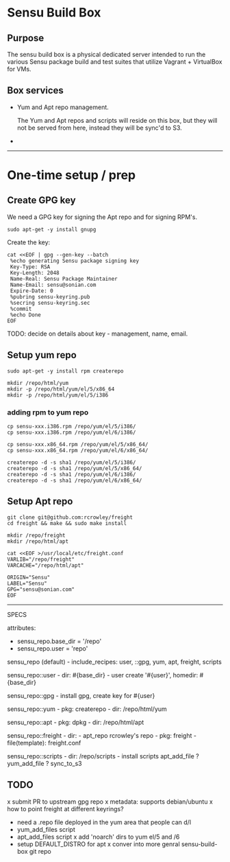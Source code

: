 Sensu Build Box
===============

Purpose
-------

The sensu build box is a physical dedicated server intended to run the various
Sensu package build and test suites that utilize Vagrant + VirtualBox for VMs.

Box services
------------

* Yum and Apt repo management.

	The Yum and Apt repos and scripts will reside on this box, but they will not 
	be served from here, instead they will be sync'd to S3.


- 


--------------------


One-time setup / prep
=====================

Create GPG key
--------------
We need a GPG key for signing the Apt repo and for signing RPM's.

`sudo apt-get -y install gnupg`

Create the key:

```
cat <<EOF | gpg --gen-key --batch
 %echo generating Sensu package signing key
 Key-Type: RSA
 Key-Length: 2048
 Name-Real: Sensu Package Maintainer
 Name-Email: sensu@sonian.com
 Expire-Date: 0
 %pubring sensu-keyring.pub
 %secring sensu-keyring.sec
 %commit
 %echo Done
EOF
```

TODO: decide on details about key - management, name, email.


Setup yum repo
--------------

```
sudo apt-get -y install rpm createrepo

mkdir /repo/html/yum
mkdir -p /repo/html/yum/el/5/x86_64
mkdir -p /repo/html/yum/el/5/i386

```

### adding rpm to yum repo

```
cp sensu-xxx.i386.rpm /repo/yum/el/5/i386/
cp sensu-xxx.i386.rpm /repo/yum/el/6/i386/

cp sensu-xxx.x86_64.rpm /repo/yum/el/5/x86_64/
cp sensu-xxx.x86_64.rpm /repo/yum/el/6/x86_64/

createrepo -d -s sha1 /repo/yum/el/5/i386/
createrepo -d -s sha1 /repo/yum/el/5/x86_64/
createrepo -d -s sha1 /repo/yum/el/6/i386/
createrepo -d -s sha1 /repo/yum/el/6/x86_64/
```


Setup Apt repo
--------------

```
git clone git@github.com:rcrowley/freight
cd freight && make && sudo make install

mkdir /repo/freight
mkdir /repo/html/apt

cat <<EOF >/usr/local/etc/freight.conf
VARLIB="/repo/freight"
VARCACHE="/repo/html/apt"

ORIGIN="Sensu"
LABEL="Sensu"
GPG="sensu@sonian.com"
EOF
```


-------------

SPECS

attributes:
- sensu_repo.base_dir = '/repo'
- sensu_repo.user = 'repo'

sensu_repo (default)
	- include_recipes:
		user, ::gpg, yum, apt, freight, scripts

sensu_repo::user
	- dir: #{base_dir}
	- user create '#{user}', homedir: #{base_dir}

sensu_repo::gpg
	- install gpg, create key for #{user}

sensu_repo::yum
	- pkg: createrepo
	- dir: /repo/html/yum

sensu_repo::apt
	- pkg: dpkg
	- dir: /repo/html/apt

sensu_repo::freight
	- dir: 
	- apt_repo rcrowley's repo
	- pkg: freight
	- file(template): freight.conf

sensu_repo::scripts
	- dir: /repo/scripts
	- install scripts 
		apt_add_file ?
		yum_add_file ?
		sync_to_s3

TODO
----
x	submit PR to upstream gpg repo
x	metadata: supports debian/ubuntu
x	how to point freight at different keyrings?
-	need a .repo file deployed in the yum area that people can d/l
- 	yum_add_files  script
-	apt_add_files	script
x	add 'noarch' dirs to yum el/5 and /6
-	setup DEFAULT_DISTRO for apt
x 	conver into more genral sensu-build-box git repo
